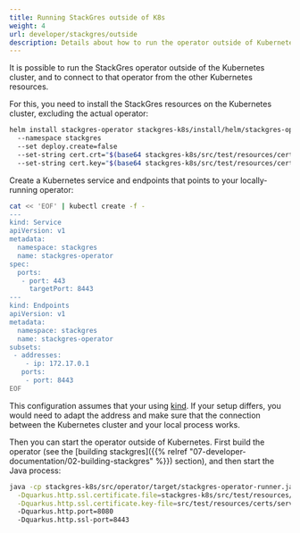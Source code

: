 ```yaml
---
title: Running StackGres outside of K8s
weight: 4
url: developer/stackgres/outside
description: Details about how to run the operator outside of Kubernetes.
---
```


It is possible to run the StackGres operator outside of the Kubernetes cluster, and to connect to that operator from the other Kubernetes resources.

For this, you need to install the StackGres resources on the Kubernetes cluster, excluding the actual operator:

```bash
helm install stackgres-operator stackgres-k8s/install/helm/stackgres-operator
  --namespace stackgres
  --set deploy.create=false
  --set-string cert.crt="$(base64 stackgres-k8s/src/test/resources/certs/server.crt)"
  --set-string cert.key="$(base64 stackgres-k8s/src/test/resources/certs/server-key.pem)"
```

Create a Kubernetes service and endpoints that points to your locally-running operator:

```bash
cat << 'EOF' | kubectl create -f -
---
kind: Service
apiVersion: v1
metadata:
  namespace: stackgres
  name: stackgres-operator
spec:
  ports:
   - port: 443
     targetPort: 8443
---
kind: Endpoints
apiVersion: v1
metadata:
  namespace: stackgres
  name: stackgres-operator
subsets:
 - addresses:
    - ip: 172.17.0.1
   ports:
    - port: 8443
EOF
```

This configuration assumes that your using [kind](https://kind.sigs.k8s.io/).
If your setup differs, you would need to adapt the address and make sure that the connection between the Kubernetes cluster and your local process works.

Then you can start the operator outside of Kubernetes.
First build the operator (see the [building stackgres]({{% relref "07-developer-documentation/02-building-stackgres" %}}) section), and then start the Java process:

```bash
java -cp stackgres-k8s/src/operator/target/stackgres-operator-runner.jar \
  -Dquarkus.http.ssl.certificate.file=stackgres-k8s/src/test/resources/certs/server.crt \
  -Dquarkus.http.ssl.certificate.key-file=src/test/resources/certs/server-key.pem
  -Dquarkus.http.port=8080
  -Dquarkus.http.ssl-port=8443
```
